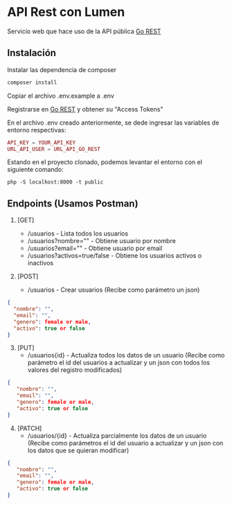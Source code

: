 # API Rest con Lumen

Servicio web que hace uso de la API pública [Go REST](https://gorest.co.in/)

## Instalación
Instalar las dependencia de composer


```bash
composer install
```

Copiar el archivo .env.example a .env

Registrarse en [Go REST](https://gorest.co.in/) y obtener su "Access Tokens"

En el archivo .env creado anteriormente, se dede ingresar las variables de entorno respectivas:
```PHP
API_KEY = YOUR_API_KEY
URL_API_USER = URL_API_GO_REST
```

Estando en el proyecto clonado, podemos levantar el entorno con el siguiente comando:
```bach
php -S localhost:8000 -t public
```


## Endpoints (Usamos Postman)
1. [GET]
   * /usuarios - Lista todos los usuarios
   * /usuarios?nombre="" - Obtiene usuario por nombre
   * /usuarios?email="" - Obtiene usuario por email
   * /usuarios?activos=true/false - Obtiene los usuarios activos o inactivos

2. [POST]
   * /usuarios - Crear usuarios (Recibe como parámetro un json)
```json
{
  "nombre": "",
  "email": "",
  "genero": female or male,
  "activo": true or false
}
``` 

3. [PUT]
   * /usuarios{id} - Actualiza todos los datos de un usuario  (Recibe como parámetro el id del usuarios a actualizar y un json con todos los valores del registro modificados)
```json
{
   "nombre": "",
   "email": "",
   "genero": female or male,
   "activo": true or false
}
```

4. [PATCH]
   * /usuarios/{id} - Actualiza parcialmente los datos de un usuario (Recibe como parámetros el id del usuario a actualizar y un json con los datos que se quieran modificar)
```json
{
   "nombre": "",
   "email": "",
   "genero": female or male,
   "activo": true or false
}
```
